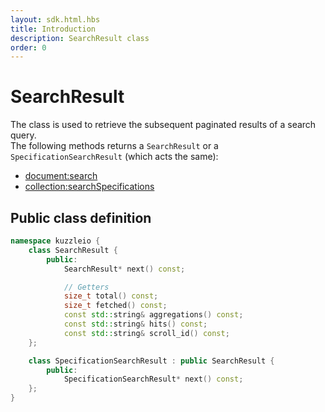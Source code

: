 ```yaml
---
layout: sdk.html.hbs
title: Introduction
description: SearchResult class
order: 0
---
```


# SearchResult

The class is used to retrieve the subsequent paginated results of a search query.  
The following methods returns a `SearchResult` or a `SpecificationSearchResult` (which acts the same):

- [document:search](/sdk/cpp/1/controllers/document/)
- [collection:searchSpecifications](/sdk/cpp/1/controllers/collection/)

## Public class definition

```cpp
namespace kuzzleio {
    class SearchResult {
        public:
            SearchResult* next() const;

            // Getters
            size_t total() const;
            size_t fetched() const;
            const std::string& aggregations() const;
            const std::string& hits() const;
            const std::string& scroll_id() const;
    };

    class SpecificationSearchResult : public SearchResult {
        public:
            SpecificationSearchResult* next() const;
    };
}
```
